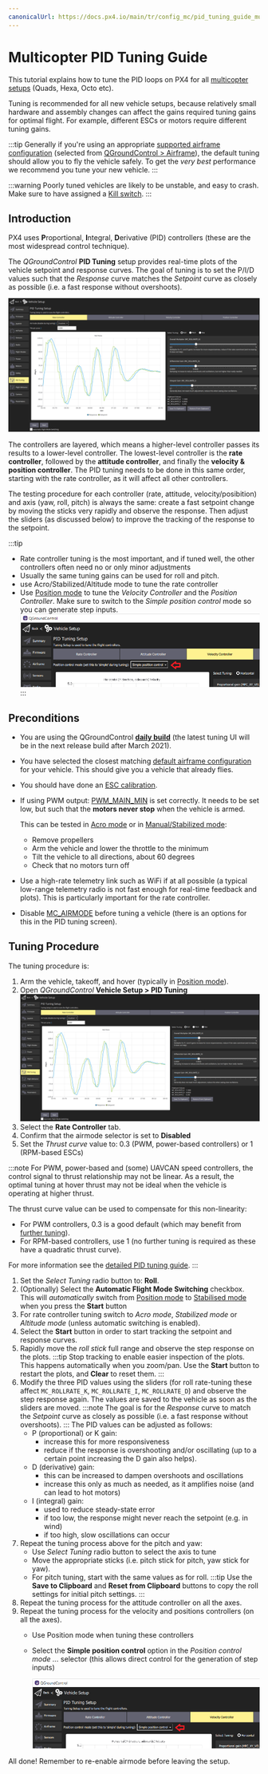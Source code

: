 ```yaml
---
canonicalUrl: https://docs.px4.io/main/tr/config_mc/pid_tuning_guide_multicopter_basic
---
```


# Multicopter PID Tuning Guide

This tutorial explains how to tune the PID loops on PX4 for all [multicopter setups](../airframes/airframe_reference.md#copter) (Quads, Hexa, Octo etc).

Tuning is recommended for all new vehicle setups, because relatively small hardware and assembly changes can affect the gains required tuning gains for optimal flight. For example, different ESCs or motors require different tuning gains.

:::tip
Generally if you're using an appropriate [supported airframe configuration](../airframes/airframe_reference.md#copter) (selected from [QGroundControl > Airframe](../config/airframe.md)), the default tuning should allow you to fly the vehicle safely. To get the _very best_ performance we recommend you tune your new vehicle.
:::

:::warning
Poorly tuned vehicles are likely to be unstable, and easy to crash. Make sure to have assigned a [Kill switch](../config/safety.md#emergency-switches).
:::

## Introduction

PX4 uses **P**roportional, **I**ntegral, **D**erivative (PID) controllers (these are the most widespread control technique).

The _QGroundControl_ **PID Tuning** setup provides real-time plots of the vehicle setpoint and response curves. The goal of tuning is to set the P/I/D values such that the _Response_ curve matches the _Setpoint_ curve as closely as possible (i.e. a fast response without overshoots).

![QGC Rate Controller Tuning UI](../../assets/mc_pid_tuning/qgc_mc_pid_tuning_rate_controller.png)

The controllers are layered, which means a higher-level controller passes its results to a lower-level controller. The lowest-level controller is the **rate controller**, followed by the **attitude controller**, and finally the **velocity & position controller**. The PID tuning needs to be done in this same order, starting with the rate controller, as it will affect all other controllers.

The testing procedure for each controller (rate, attitude, velocity/posibition) and axis (yaw, roll, pitch) is always the same: create a fast setpoint change by moving the sticks very rapidly and observe the response. Then adjust the sliders (as discussed below) to improve the tracking of the response to the setpoint.

:::tip
- Rate controller tuning is the most important, and if tuned well, the other controllers often need no or only minor adjustments
- Usually the same tuning gains can be used for roll and pitch.
- use Acro/Stabilized/Altitude mode to tune the rate controller
- Use [Position mode](../flight_modes/position_mc.md) to tune the *Velocity Controller* and the *Position Controller*. Make sure to switch to the *Simple position control* mode so you can generate step inputs. ![QGC PID tuning: Simple control selector](../../assets/mc_pid_tuning/qgc_mc_pid_tuning_simple_control.png)
:::

## Preconditions

- You are using the QGroundControl [**daily build**](https://docs.qgroundcontrol.com/master/en/releases/daily_builds.html) (the latest tuning UI will be in the next release build after March 2021).
- You have selected the closest matching [default airframe configuration](../config/airframe.md) for your vehicle. This should give you a vehicle that already flies.
- You should have done an [ESC calibration](../advanced_config/esc_calibration.md).
- If using PWM output: [PWM_MAIN_MIN](../advanced_config/parameter_reference.md#PWM_MAIN_MIN) is set correctly. It needs to be set low, but such that the **motors never stop** when the vehicle is armed.

  This can be tested in [Acro mode](../flight_modes/acro_mc.md) or in [Manual/Stabilized mode](../flight_modes/manual_stabilized_mc.md):
  - Remove propellers
  - Arm the vehicle and lower the throttle to the minimum
  - Tilt the vehicle to all directions, about 60 degrees
  - Check that no motors turn off
- Use a high-rate telemetry link such as WiFi if at all possible (a typical low-range telemetry radio is not fast enough for real-time feedback and plots). This is particularly important for the rate controller.
- Disable [MC_AIRMODE](../advanced_config/parameter_reference.md#MC_AIRMODE) before tuning a vehicle (there is an options for this in the PID tuning screen).

## Tuning Procedure

The tuning procedure is:

1. Arm the vehicle, takeoff, and hover (typically in [Position mode](../flight_modes/position_mc.md)).
1. Open _QGroundControl_ **Vehicle Setup > PID Tuning** ![QGC Rate Controller Tuning UI](../../assets/mc_pid_tuning/qgc_mc_pid_tuning_rate_controller.png)
1. Select the **Rate Controller** tab.
1. Confirm that the airmode selector is set to **Disabled**
1. Set the *Thrust curve* value to: 0.3 (PWM, power-based controllers) or 1 (RPM-based ESCs)

:::note
For PWM, power-based and (some) UAVCAN speed controllers, the control signal to thrust relationship may not be linear. As a result, the optimal tuning at hover thrust may not be ideal when the vehicle is operating at higher thrust.

   The thrust curve value can be used to compensate for this non-linearity:
   - For PWM controllers, 0.3 is a good default (which may benefit from [further tuning](../config_mc/pid_tuning_guide_multicopter.md#thrust-curve)).
   - For RPM-based controllers, use 1 (no further tuning is required as these have a quadratic thrust curve).

   For more information see the [detailed PID tuning guide](../config_mc/pid_tuning_guide_multicopter.md#thrust-curve).
:::
1. Set the *Select Tuning* radio button to: **Roll**.
1. (Optionally) Select the **Automatic Flight Mode Switching** checkbox. This will _automatically_ switch from [Position mode](../flight_modes/position_mc.md) to [Stabilised mode](../flight_modes/manual_stabilized_mc.md) when you press the **Start** button
1. For rate controller tuning switch to *Acro mode*, *Stabilized mode* or *Altitude mode* (unless automatic switching is enabled).
1. Select the **Start** button in order to start tracking the setpoint and response curves.
1. Rapidly move the *roll stick* full range and observe the step response on the plots. :::tip Stop tracking to enable easier inspection of the plots. This happens automatically when you zoom/pan. Use the **Start** button to restart the plots, and **Clear** to reset them.
:::
1. Modify the three PID values using the sliders (for roll rate-tuning these affect `MC_ROLLRATE_K`, `MC_ROLLRATE_I`, `MC_ROLLRATE_D`) and observe the step response again. The values are saved to the vehicle as soon as the sliders are moved. :::note The goal is for the _Response_ curve to match the _Setpoint_ curve as closely as possible (i.e. a fast response without overshoots). ::: The PID values can be adjusted as follows:
   - P (proportional) or K gain:
     - increase this for more responsiveness
     - reduce if the response is overshooting and/or oscillating (up to a certain point increasing the D gain also helps).
   - D (derivative) gain:
     - this can be increased to dampen overshoots and oscillations
     - increase this only as much as needed, as it amplifies noise (and can lead to hot motors)
   - I (integral) gain:
     - used to reduce steady-state error
     - if too low, the response might never reach the setpoint (e.g. in wind)
     - if too high, slow oscillations can occur
1. Repeat the tuning process above for the pitch and yaw:
   - Use *Select Tuning* radio button to select the axis to tune
   - Move the appropriate sticks (i.e. pitch stick for pitch, yaw stick for yaw).
   - For pitch tuning, start with the same values as for roll. :::tip Use the **Save to Clipboard** and **Reset from Clipboard** buttons to copy the roll settings for initial pitch settings.
:::
1. Repeat the tuning process for the attitude controller on all the axes.
1. Repeat the tuning process for the velocity and positions controllers (on all the axes).
   - Use Position mode when tuning these controllers
   - Select the **Simple position control** option in the *Position control mode ...* selector (this allows direct control for the generation of step inputs)

     ![QGC PID tuning: Simple control selector](../../assets/mc_pid_tuning/qgc_mc_pid_tuning_simple_control.png)

All done! Remember to re-enable airmode before leaving the setup.
